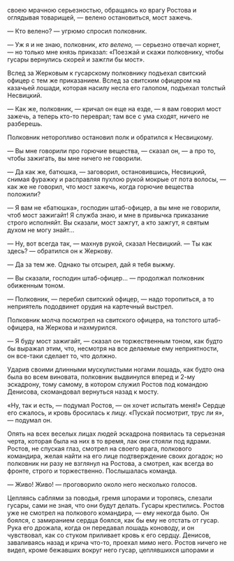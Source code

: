своею мрачною серьезностью, обращаясь ко врагу Ростова и оглядывая товарищей, — велено остановиться, мост зажечь.

— Кто велено? — угрюмо спросил полковник.

— Уж я и не знаю, полковник, *кто велено,* — серьезно отвечал корнет, — но только мне князь приказал: «Поезжай и скажи полковнику, чтобы гусары вернулись скорей и зажгли бы мост».

Вслед за Жерковым к гусарскому полковнику подъехал свитский офицер с тем же приказанием. Вслед за свитским офицером на казачьей лошади, которая насилу несла его галопом, подъехал толстый Несвицкий.

— Как же, полковник, — кричал он еще на езде, — я вам говорил мост зажечь, а теперь кто-то переврал; там все с ума сходят, ничего не разберешь.

Полковник неторопливо остановил полк и обратился к Несвицкому.

— Вы мне говорили про горючие вещества, — сказал он, — а про то, чтобы зажигать, вы мне ничего не говорили.

— Да как же, батюшка, — заговорил, остановившись, Несвицкий, снимая фуражку и расправляя пухлою рукой мокрые от пота волосы, — как же не говорил, что мост зажечь, когда горючие вещества положили?

— Я вам не «батюшка», господин штаб-офицер, а вы мне не говорили, чтоб мост зажигайт! Я служба знаю, и мне в привычка приказание строго исполняйт. Вы сказали, мост зажгут, а кто зажгут, я святым духом не могу знайт…

— Ну, вот всегда так, — махнув рукой, сказал Несвицкий. — Ты как здесь? — обратился он к Жеркову.

— Да за тем же. Однако ты отсырел, дай я тебя выжму.

— Вы сказали, господин штаб-офицер… — продолжал полковник обиженным тоном.

— Полковник, — перебил свитский офицер, — надо торопиться, а то неприятель пододвинет орудия на картечный выстрел.

Полковник молча посмотрел на свитского офицера, на толстого штаб-офицера, на Жеркова и нахмурился.

— Я буду мост зажигайт, — сказал он торжественным тоном, как будто бы выражал этим, что, несмотря на все делаемые ему неприятности, он все-таки сделает то, что должно.

Ударив своими длинными мускулистыми ногами лошадь, как будто она была во всем виновата, полковник выдвинулся вперед и 2-му эскадрону, тому самому, в котором служил Ростов под командою Денисова, скомандовал вернуться назад к мосту.

«Ну, так и есть, — подумал Ростов, — он хочет испытать меня!» Сердце его сжалось, и кровь бросилась к лицу. «Пускай посмотрит, трус ли я», — подумал он.

Опять на всех веселых лицах людей эскадрона появилась та серьезная черта, которая была на них в то время, лак они стояли под ядрами. Ростов, не спуская глаз, смотрел на своего врага, полкового командира, желая найти на его лице подтверждение своих догадок; но полковник ни разу не взглянул на Ростова, а смотрел, как всегда во фронте, строго и торжественно. Послышалась команда.

— Живо! Живо! — проговорило около него несколько голосов.

Цепляясь саблями за поводья, гремя шпорами и торопясь, слезали гусары, сами не зная, что они будут делать. Гусары крестились. Ростов уже не смотрел на полкового командира, — ему некогда было. Он боялся, с замиранием сердца боялся, как бы ему не отстать от гусар. Рука его дрожала, когда он передавал лошадь коноводу, и он чувствовал, как со стуком приливает кровь к его сердцу. Денисов, заваливаясь назад и крича что-то, проехал мимо него. Ростов ничего не видел, кроме бежавших вокруг него гусар, цеплявшихся шпорами и

